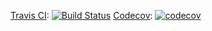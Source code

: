 [Travis CI](https://travis-ci.org): [![Build Status](https://travis-ci.org/kepbod/pydev.svg?branch=master)](https://travis-ci.org/kepbod/pydev)
[Codecov](https://codecov.io): [![codecov](https://codecov.io/gh/kepbod/pydev/branch/master/graph/badge.svg)](https://codecov.io/gh/kepbod/pydev)
